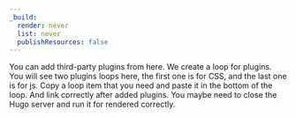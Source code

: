 ```yaml
---
_build:
  render: never
  list: never
  publishResources: false
---
```


You can add third-party plugins from here. We create a loop for plugins. You will see two plugins loops here, the first one is for CSS, and the last one is for js. Copy a loop item that you need and paste it in the bottom of the loop. And link correctly after added plugins. You maybe need to close the Hugo server and run it for rendered correctly.
